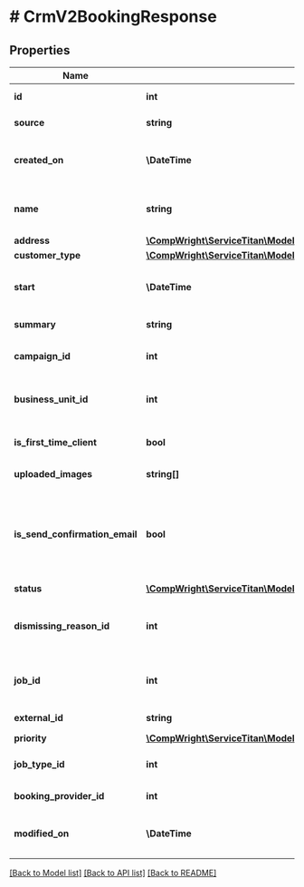 # # CrmV2BookingResponse

## Properties

Name | Type | Description | Notes
------------ | ------------- | ------------- | -------------
**id** | **int** | ID of the booking |
**source** | **string** | Source of the booking |
**created_on** | **\DateTime** | when the booking was created |
**name** | **string** | Name of the booking&#39;s customer |
**address** | [**\CompWright\ServiceTitan\Model\CrmV2BookingResponseAddress**](CrmV2BookingResponseAddress.md) |  | [optional]
**customer_type** | [**\CompWright\ServiceTitan\Model\CrmV2BookingResponseCustomerType**](CrmV2BookingResponseCustomerType.md) |  | [optional]
**start** | **\DateTime** | Booking&#39;s start date time, in UTC |
**summary** | **string** | Booking summary | [optional]
**campaign_id** | **int** | ID of the booking&#39;s campaign | [optional]
**business_unit_id** | **int** | ID of the booking&#39;s business unit | [optional]
**is_first_time_client** | **bool** | Returns true if first time client | [optional]
**uploaded_images** | **string[]** | Uploaded images | [optional]
**is_send_confirmation_email** | **bool** | Returns true if customer should receive email when booking is created | [optional]
**status** | [**\CompWright\ServiceTitan\Model\CrmV2BookingResponseStatus**](CrmV2BookingResponseStatus.md) |  |
**dismissing_reason_id** | **int** | ID of the reason booking was dismissed | [optional]
**job_id** | **int** | ID of the job booked from the booking | [optional]
**external_id** | **string** | External ID of booking |
**priority** | [**\CompWright\ServiceTitan\Model\CrmV2BookingResponsePriority**](CrmV2BookingResponsePriority.md) |  | [optional]
**job_type_id** | **int** | ID of the booking&#39;s job type | [optional]
**booking_provider_id** | **int** | Booking provider id |
**modified_on** | **\DateTime** | When the booking was modified |

[[Back to Model list]](../../README.md#models) [[Back to API list]](../../README.md#endpoints) [[Back to README]](../../README.md)
